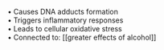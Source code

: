 • Causes DNA adducts formation  
• Triggers inflammatory responses  
• Leads to cellular oxidative stress  
• Connected to: [[greater effects of alcohol]]